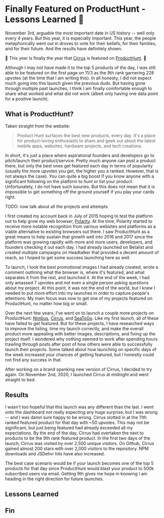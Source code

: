 # Finally Featured on ProductHunt - Lessons Learned 🚀

November 3rd, arguable the most important date in US history -- well only every 4 years. But this year, it is especially important. This year, the people metaphorically went out in droves to vote for their beliefs, for their families, and for their future. And the results have definitely shown.

🎉 This year is finally the year that [Cirrus](https://github.com/Spiderpig86/Cirrus) is featured on [ProductHunt](https://www.producthunt.com/). 🎉

Although I may not have made it to the top 5 products of the day, I was still able to be featured on the first page on 11/3 as the 9th rank garnering 228 upvotes (at the time that I am writing this). In all honesty, I did not expect much going into this launch given the previous duds. But having gone through multiple past launches, I think I am finally comfortable enough to share what worked and what did not work (albeit only having one data point for a positive launch).

## What is ProductHunt?

Taken straight from the website:

> Product Hunt surfaces the best new products, every day. It's a place for product-loving enthusiasts to share and geek out about the latest mobile apps, websites, hardware projects, and tech creations.

In short, it's just a place where aspirational founders and developers go to pitch/launch their product/service. Pretty much anyone can post a product there, but only the best ones get featured each day in terms of popularity (usually the more upvotes you get, the higher you a ranked. However, that is not always the case). You can quite a big boost if you know anyone with a significant following on the platform to *hunt* or list your product. Unfortunately, I do not have such luxuries. But this does not mean that it is impossible to get something off the ground yourself if you play your cards right.

TODO: now talk about all the projects and attempts

I first created my account back in July of 2015 hoping to test the platform out to help grow my web browser, [Polarity](https://polaritybrowser.netlify.app/). At the time, Polarity started to receive more notable recognition from various websites and platforms as a viable alternative to existing browsers out there. I saw ProductHunt as a great means to help sustain that growth well into 2016 and 2017 since the platform was growing rapidly with more and more users, developers, and founders checking it out each day. I had already launched on Betalist and created multiple campaigns on Headtalker that provided a decent amount of reach, so I hoped to get some success launching here as well.

To launch, I took the best promotional images I had already created, wrote a comment outlining what the browser is, where it's featured, and what separates it from the rest, and launched it. At the end of the week, I had only amassed 7 upvotes and not even a single person asking questions about my project. At this point, it was not the end of the world, but I knew I needed to put more effort into my launches in order to capture people's attentions. My main focus was now to get one of my projects featured on ProductHunt, no matter how big or small.

Over the next few years, I've went on to launch a couple more projects on ProductHunt: [Nimbus](https://github.com/Spiderpig86/Nimbus), [Cirrus](https://github.com/Spiderpig86/Cirrus), and [SeaToGo](https://github.com/Spiderpig86/to-go). Like my first launch, all of these have failed to get featured. But for these projects, I have researched ways to improve the listing, time my launch correctly, and make the overall product more appealing with better images, descriptions, and fixing up the project itself. I wondered why nothing seemed to work after spending hours trawling through posts after post of how others were able to successfully launch their projects. Some talked about how launching on specific days of the week increased your chances of getting featured, but I honestly could not find any success in that.

After working on a brand spanking new version of Cirrus, I decided to try again. On November 2nd, 2020, I launched Cirrus at midnight and went straight to bed.

## Results

I wasn't too hopeful that this launch was any different than the last. I went onto the dashboard not really expecting any huge surprise, but I was wrong -- and I was damn sure happy to be wrong. Cirrus slotted in at the 11th ranked featured product for that day with ~50 upvotes. This may not be significant, but just being featured had already exceeded all my expectations. By the end of the day, Cirrus had overtaken the next to products to be the 9th rank featured product. In the first two days of the launch, Cirrus was visited by over 2,500 unique visitors. On Github, Cirrus gained almost 200 stars with over 2,000 visitors to the repository. NPM downloads and JSDelivr hits have also increased.

The best case scenario would be if your launch becomes one of the top 5 products for that day since ProductHunt would blast your product to 500k subscribed users via email. Getting 9th gives me hope in knowing I am heading in the right direction for future launches.

## Lessons Learned

## Fin

